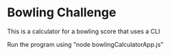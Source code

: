 
Bowling Challenge
=================
This is a calculator for a bowling score that uses a CLI

Run the program using "node bowlingCalculatorApp.js"
